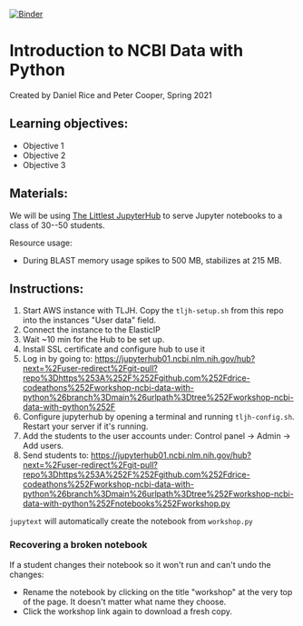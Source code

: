 [![Binder](https://mybinder.org/badge_logo.svg)](https://mybinder.org/v2/gh/drice-codeathons/workshop-ncbi-data-with-python/main?filepath=notebooks%2Fworkshop.py)

# Introduction to NCBI Data with Python
Created by Daniel Rice and Peter Cooper, Spring 2021

## Learning objectives:
- Objective 1
- Objective 2
- Objective 3

## Materials:

We will be using [The Littlest JupyterHub](https://tljh.jupyter.org/en/latest/index.html) to serve Jupyter notebooks to a class of 30--50 students.

Resource usage:
- During BLAST memory usage spikes to 500 MB, stabilizes at 215 MB.

## Instructions:

1. Start AWS instance with TLJH. Copy the `tljh-setup.sh` from this repo
into the instances "User data" field.
2. Connect the instance to the ElasticIP
3. Wait ~10 min for the Hub to be set up.
4. Install SSL certificate and configure hub to use it
5. Log in by going to:
https://jupyterhub01.ncbi.nlm.nih.gov/hub?next=%2Fuser-redirect%2Fgit-pull?repo%3Dhttps%253A%252F%252Fgithub.com%252Fdrice-codeathons%252Fworkshop-ncbi-data-with-python%26branch%3Dmain%26urlpath%3Dtree%252Fworkshop-ncbi-data-with-python%252F
6. Configure jupyterhub by opening a terminal and running `tljh-config.sh`.
   Restart your server if it's running.
7. Add the students to the user accounts under: Control panel -> Admin -> Add users.
8. Send students to:
https://jupyterhub01.ncbi.nlm.nih.gov/hub?next=%2Fuser-redirect%2Fgit-pull?repo%3Dhttps%253A%252F%252Fgithub.com%252Fdrice-codeathons%252Fworkshop-ncbi-data-with-python%26branch%3Dmain%26urlpath%3Dtree%252Fworkshop-ncbi-data-with-python%252Fnotebooks%252Fworkshop.py

`jupytext` will automatically create the notebook from `workshop.py`

### Recovering a broken notebook
If a student changes their notebook so it won't run and can't undo the changes:
- Rename the notebook by clicking on the title "workshop" at the very top of the page.
  It doesn't matter what name they choose.
- Click the workshop link again to download a fresh copy.
